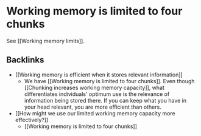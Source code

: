 # Working memory is limited to four chunks
See [[Working memory limits]].

## Backlinks
* [[Working memory is efficient when it stores relevant information]]
	* We have [[Working memory is limited to four chunks]]. Even though [[Chunking increases working memory capacity]], what differentiates individuals' optimum use is the relevance of information being stored there. If you can keep what you have in your head relevant, you are more efficient than others.
* [[How might we use our limited working memory capacity more effectively?]]
	* [[Working memory is limited to four chunks]]

<!-- #evergreen -->

<!-- {BearID:D0B5839C-DEFD-427E-B497-C55D54134CA3-54416-00000AE4D57C1E95} -->
